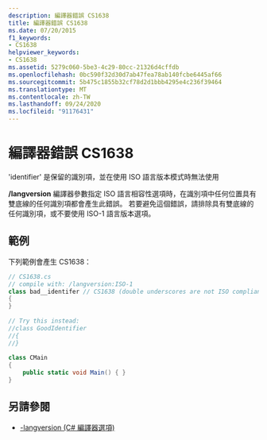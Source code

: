```yaml
---
description: 編譯器錯誤 CS1638
title: 編譯器錯誤 CS1638
ms.date: 07/20/2015
f1_keywords:
- CS1638
helpviewer_keywords:
- CS1638
ms.assetid: 5279c060-5be3-4c29-80cc-21326d4cffdb
ms.openlocfilehash: 0bc590f32d30d7ab47fea78ab140fcbe6445af66
ms.sourcegitcommit: 5b475c1855b32cf78d2d1bbb4295e4c236f39464
ms.translationtype: MT
ms.contentlocale: zh-TW
ms.lasthandoff: 09/24/2020
ms.locfileid: "91176431"
---
```

# <a name="compiler-error-cs1638"></a>編譯器錯誤 CS1638

'identifier' 是保留的識別項，並在使用 ISO 語言版本模式時無法使用  
  
 **/langversion** 編譯器參數指定 ISO 語言相容性選項時，在識別項中任何位置具有雙底線的任何識別項都會產生此錯誤。 若要避免這個錯誤，請排除具有雙底線的任何識別項，或不要使用 ISO-1 語言版本選項。  
  
## <a name="example"></a>範例  

 下列範例會產生 CS1638：  
  
```csharp  
// CS1638.cs  
// compile with: /langversion:ISO-1  
class bad__identifer // CS1638 (double underscores are not ISO compliant)  
{  
}  
  
// Try this instead:  
//class GoodIdentifier  
//{  
//}  
  
class CMain  
{  
    public static void Main() { }  
}  
```  
  
## <a name="see-also"></a>另請參閱

- [-langversion (C# 編譯器選項)](../language-reference/compiler-options/langversion-compiler-option.md)

